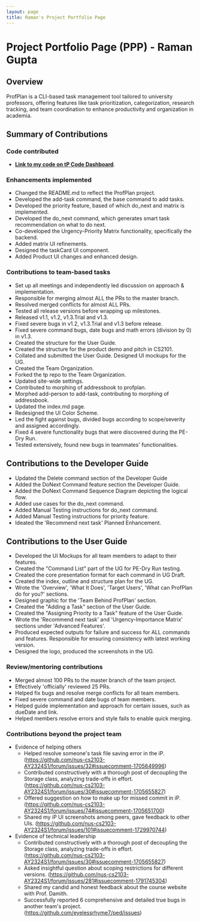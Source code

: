 ```yaml
---
layout: page
title: Raman's Project Portfolio Page
---
```


# Project Portfolio Page (PPP) - Raman Gupta

## Overview
ProfPlan is a CLI-based task management tool tailored to university professors, offering features like task prioritization, categorization, research tracking, and team coordination to enhance productivity and organization in academia.

## Summary of Contributions
### Code contributed
- **[Link to my code on tP Code Dashboard](https://nus-cs2103-ay2324s1.github.io/tp-dashboard/?search=eyelessrhyme7&breakdown=true)**.

### Enhancements implemented
- Changed the README.md to reflect the ProfPlan project.
- Developed the add-task command, the base command to add tasks.
- Developed the priority feature, based of which do_next and matrix is implemented.
- Developed the do_next command, which generates smart task recommendation on what to do next.
- Co-developed the Urgency-Priority Matrix functionality, specifically the backend.
- Added matrix UI refinements.
- Designed the taskCard UI component.
- Added Product UI changes and enhanced design.

### Contributions to team-based tasks
- Set up all meetings and independently led discussion on approach & implementation.
- Responsible for merging almost ALL the PRs to the master branch.
- Resolved merged conflicts for almost ALL PRs.
- Tested all release versions before wrapping up milestones.
- Released v1.1, v1.2, v1.3.Trial and v1.3.
- Fixed severe bugs in v1.2, v1.3.Trial and v1.3 before release.
- Fixed severe command bugs, date bugs and math errors (division by 0) in v1.3.
- Created the structure for the User Guide.
- Created the structure for the product demo and pitch in CS2101.
- Collated and submitted the User Guide. Designed UI mockups for the UG.
- Created the Team Organization.
- Forked the tp repo to the Team Organization.
- Updated site-wide settings.
- Contributed to morphing of addressbook to profplan.
- Morphed add-person to add-task, contributing to morphing of addressbook.
- Updated the index.md page.
- Redesigned the UI Color Scheme.
- Led the fight against bugs, divided bugs according to scope/severity and assigned accordingly.
- Fixed 4 severe functionality bugs that were discovered during the PE-Dry Run.
- Tested extensively, found new bugs in teammates' functionalities.

## Contributions to the Developer Guide
- Updated the Delete command section of the Developer Guide
- Added the DoNext Command feature section the Developer Guide.
- Added the DoNext Command Sequence Diagram depicting the logical flow.
- Added use cases for the do_next command.
- Added Manual Testing instructions for do_next command.
- Added Manual Testing instructions for priority feature.
- Ideated the 'Recommend next task' Planned Enhancement.


## Contributions to the User Guide
- Developed the UI Mockups for all team members to adapt to their features.
- Created the "Command List" part of the UG for PE-Dry Run testing.
- Created the core presentation format for each command in UG Draft.
- Created the index, outline and structure plan for the UG.
- Wrote the 'Overview', 'What It Does', 'Target Users', 'What can ProfPlan do for you?' sections.
- Designed graphic for the 'Team Behind ProfPlan' section.
- Created the "Adding a Task" section of the User Guide.
- Created the "Assigning Priority to a Task" feature of the User Guide.
- Wrote the 'Recommend next task' and 'Urgency-Importance Matrix' sections under 'Advanced Features'.
- Produced expected outputs for failure and success for ALL commands and features. Responsible for ensuring consistency with latest working version.
- Designed the logo, produced the screenshots in the UG.

### Review/mentoring contributions
- Merged almost 100 PRs to the master branch of the team project.
- Effectively 'officially' reviewed 25 PRs.
- Helped fix bugs and resolve merge conflicts for all team members.
- Fixed severe command and date bugs of team members.
- Helped guide implementation and approach for certain issues, such as dueDate and link.
- Helped members resolve errors and style fails to enable quick merging.

### Contributions beyond the project team
- Evidence of helping others
    - Helped resolve someone's task file saving error in the iP. (https://github.com/nus-cs2103-AY2324S1/forum/issues/32#issuecomment-1705649996)
    - Contributed constructively with a thorough post of decoupling the Storage class, analyzing trade-offs in effort. (https://github.com/nus-cs2103-AY2324S1/forum/issues/30#issuecomment-1705655827)
    - Offered suggestion on how to make up for missed commit in iP. (https://github.com/nus-cs2103-AY2324S1/forum/issues/74#issuecomment-1705651700)
    - Shared my iP UI screenshots among peers, gave feedback to other UIs. (https://github.com/nus-cs2103-AY2324S1/forum/issues/101#issuecomment-1729970744)
- Evidence of technical leadership
    - Contributed constructively with a thorough post of decoupling the Storage class, analyzing trade-offs in effort. (https://github.com/nus-cs2103-AY2324S1/forum/issues/30#issuecomment-1705655827)
    - Asked insightful question about scoping restrictions for different versions. (https://github.com/nus-cs2103-AY2324S1/forum/issues/281#issuecomment-1791745304)
    - Shared my candid and honest feedback about the course website with Prof. Damith.
    - Successfully reported 6 comprehensive and detailed true bugs in another team's project. (https://github.com/eyelessrhyme7/ped/issues)
